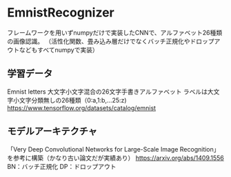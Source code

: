 # EmnistRecognizer
フレームワークを用いずnumpyだけで実装したCNNで、アルファベット26種類の画像認識。
（活性化関数、畳み込み層だけでなくバッチ正規化やドロップアウトなどもすべてnumpyで実装）

## 学習データ
Emnist letters
大文字小文字混合の26文字手書きアルファベット
ラベルは大文字小文字分類無しの26種類（0:a,1:b,...25:z)
https://www.tensorflow.org/datasets/catalog/emnist

## モデルアーキテクチャ
「Very Deep Convolutional Networks for Large-Scale Image Recognition」を参考に構築（かなり古い論文だが実績あり）
https://arxiv.org/abs/1409.1556
BN：バッチ正規化
DP：ドロップアウト
